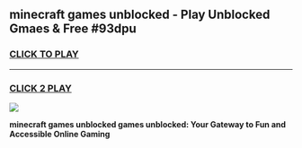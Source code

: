 
## minecraft games unblocked - Play Unblocked Gmaes & Free #93dpu
<h3>
<a href="https://news.freeplayer.one?title=minecraft_games_unblocked&ref=03M">CLICK TO PLAY</a></h3>
<hr>

<h3>
<a href="https://news.freeplayer.one?title=minecraft_games_unblocked&ref=03M">CLICK 2 PLAY</a>
  
</h3>

<a href="https://news.freeplayer.one?title=minecraft_games_unblocked&ref=03M"><img src="https://clearcache.store/games.png"></a>


**minecraft games unblocked games unblocked: Your Gateway to Fun and Accessible Online Gaming**
